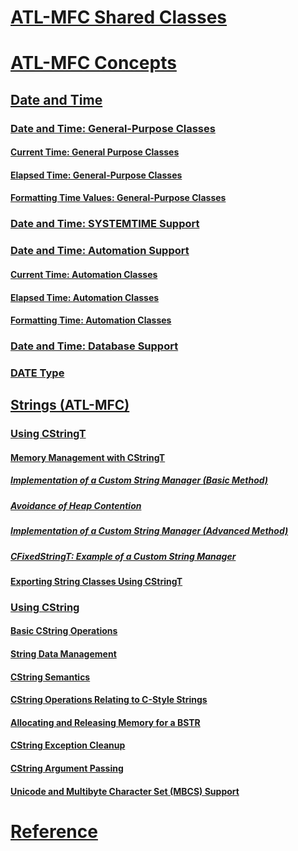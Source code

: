 # [ATL-MFC Shared Classes](atl-mfc-shared-classes.md)
# [ATL-MFC Concepts](atl-mfc-concepts.md)
## [Date and Time](date-and-time.md)
### [Date and Time: General-Purpose Classes](date-and-time-general-purpose-classes.md)
#### [Current Time: General Purpose Classes](current-time-general-purpose-classes.md)
#### [Elapsed Time: General-Purpose Classes](elapsed-time-general-purpose-classes.md)
#### [Formatting Time Values: General-Purpose Classes](formatting-time-values-general-purpose-classes.md)
### [Date and Time: SYSTEMTIME Support](date-and-time-systemtime-support.md)
### [Date and Time: Automation Support](date-and-time-automation-support.md)
#### [Current Time: Automation Classes](current-time-automation-classes.md)
#### [Elapsed Time: Automation Classes](elapsed-time-automation-classes.md)
#### [Formatting Time: Automation Classes](formatting-time-automation-classes.md)
### [Date and Time: Database Support](date-and-time-database-support.md)
### [DATE Type](date-type.md)
## [Strings (ATL-MFC)](strings-atl-mfc.md)
### [Using CStringT](using-cstringt.md)
#### [Memory Management with CStringT](memory-management-with-cstringt.md)
##### [Implementation of a Custom String Manager (Basic Method)](implementation-of-a-custom-string-manager-basic-method.md)
##### [Avoidance of Heap Contention](avoidance-of-heap-contention.md)
##### [Implementation of a Custom String Manager (Advanced Method)](implementation-of-a-custom-string-manager-advanced-method.md)
##### [CFixedStringT: Example of a Custom String Manager](cfixedstringt-example-of-a-custom-string-manager.md)
#### [Exporting String Classes Using CStringT](exporting-string-classes-using-cstringt.md)
### [Using CString](using-cstring.md)
#### [Basic CString Operations](basic-cstring-operations.md)
#### [String Data Management](string-data-management.md)
#### [CString Semantics](cstring-semantics.md)
#### [CString Operations Relating to C-Style Strings](cstring-operations-relating-to-c-style-strings.md)
#### [Allocating and Releasing Memory for a BSTR](allocating-and-releasing-memory-for-a-bstr.md)
#### [CString Exception Cleanup](cstring-exception-cleanup.md)
#### [CString Argument Passing](cstring-argument-passing.md)
#### [Unicode and Multibyte Character Set (MBCS) Support](unicode-and-multibyte-character-set-mbcs-support.md)
# [Reference](reference/TOC.md)
